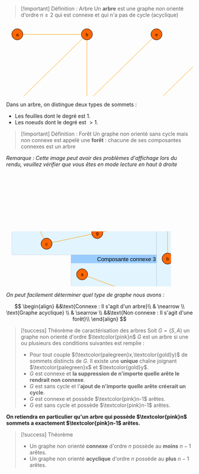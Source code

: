 >[!important] Définition : Arbre
>Un **arbre** est une graphe non orienté d'ordre $n \geq 2$ qui est connexe et qui n'a pas de cycle (acyclique)

<center><?xml version="1.0" encoding="UTF-8"?><svg xmlns="http://www.w3.org/2000/svg" xmlns:xlink="http://www.w3.org/1999/xlink" fill-opacity="1" color-rendering="auto" color-interpolation="auto" text-rendering="auto" stroke="black" stroke-linecap="square" width="624" stroke-miterlimit="10" shape-rendering="auto" stroke-opacity="1" fill="black" stroke-dasharray="none" font-weight="normal" stroke-width="1" height="243" font-family="'Dialog'" font-style="normal" stroke-linejoin="miter" font-size="12px" stroke-dashoffset="0" image-rendering="auto">  <!--Generated by ySVG 2.6-->  <defs id="genericDefs"/>  <g>    <defs id="defs1">      <clipPath clipPathUnits="userSpaceOnUse" id="clipPath1">        <path d="M0 0 L624 0 L624 243 L0 243 L0 0 Z"/>      </clipPath>      <clipPath clipPathUnits="userSpaceOnUse" id="clipPath2">        <path d="M345 230 L969 230 L969 473 L345 473 L345 230 Z"/>      </clipPath>    </defs>    <g fill="rgb(255,102,0)" text-rendering="geometricPrecision" shape-rendering="geometricPrecision" transform="matrix(1,0,0,1,-345,-230)" stroke="rgb(255,102,0)">      <circle r="15" clip-path="url(#clipPath2)" cx="375" cy="260" stroke="none"/>    </g>    <g text-rendering="geometricPrecision" stroke-miterlimit="1.45" shape-rendering="geometricPrecision" transform="matrix(1,0,0,1,-345,-230)" stroke-linecap="butt">      <circle fill="none" r="15" clip-path="url(#clipPath2)" cx="375" cy="260"/>      <text x="371.6631" xml:space="preserve" y="264.7139" clip-path="url(#clipPath2)" font-family="sans-serif" stroke="none">a</text>    </g>    <g fill="rgb(255,102,0)" text-rendering="geometricPrecision" shape-rendering="geometricPrecision" transform="matrix(1,0,0,1,-345,-230)" stroke="rgb(255,102,0)">      <circle r="15" clip-path="url(#clipPath2)" cx="563" cy="260" stroke="none"/>    </g>    <g text-rendering="geometricPrecision" stroke-miterlimit="1.45" shape-rendering="geometricPrecision" transform="matrix(1,0,0,1,-345,-230)" stroke-linecap="butt">      <circle fill="none" r="15" clip-path="url(#clipPath2)" cx="563" cy="260"/>      <text x="559.6631" xml:space="preserve" y="264.7139" clip-path="url(#clipPath2)" font-family="sans-serif" stroke="none">b</text>    </g>    <g fill="rgb(255,102,0)" text-rendering="geometricPrecision" shape-rendering="geometricPrecision" transform="matrix(1,0,0,1,-345,-230)" stroke="rgb(255,102,0)">      <circle r="15" clip-path="url(#clipPath2)" cx="375" cy="443" stroke="none"/>    </g>    <g text-rendering="geometricPrecision" stroke-miterlimit="1.45" shape-rendering="geometricPrecision" transform="matrix(1,0,0,1,-345,-230)" stroke-linecap="butt">      <circle fill="none" r="15" clip-path="url(#clipPath2)" cx="375" cy="443"/>      <text x="371.6631" xml:space="preserve" y="447.7139" clip-path="url(#clipPath2)" font-family="sans-serif" stroke="none">d</text>    </g>    <g fill="rgb(255,102,0)" text-rendering="geometricPrecision" shape-rendering="geometricPrecision" transform="matrix(1,0,0,1,-345,-230)" stroke="rgb(255,102,0)">      <circle r="15" clip-path="url(#clipPath2)" cx="563" cy="443" stroke="none"/>    </g>    <g text-rendering="geometricPrecision" stroke-miterlimit="1.45" shape-rendering="geometricPrecision" transform="matrix(1,0,0,1,-345,-230)" stroke-linecap="butt">      <circle fill="none" r="15" clip-path="url(#clipPath2)" cx="563" cy="443"/>      <text x="560" xml:space="preserve" y="447.7139" clip-path="url(#clipPath2)" font-family="sans-serif" stroke="none">c</text>    </g>    <g fill="rgb(255,102,0)" text-rendering="geometricPrecision" shape-rendering="geometricPrecision" transform="matrix(1,0,0,1,-345,-230)" stroke="rgb(255,102,0)">      <circle r="15" clip-path="url(#clipPath2)" cx="751" cy="260" stroke="none"/>    </g>    <g text-rendering="geometricPrecision" stroke-miterlimit="1.45" shape-rendering="geometricPrecision" transform="matrix(1,0,0,1,-345,-230)" stroke-linecap="butt">      <circle fill="none" r="15" clip-path="url(#clipPath2)" cx="751" cy="260"/>      <text x="747.6631" xml:space="preserve" y="264.7139" clip-path="url(#clipPath2)" font-family="sans-serif" stroke="none">e</text>    </g>    <g fill="rgb(255,102,0)" text-rendering="geometricPrecision" shape-rendering="geometricPrecision" transform="matrix(1,0,0,1,-345,-230)" stroke="rgb(255,102,0)">      <circle r="15" clip-path="url(#clipPath2)" cx="751" cy="443" stroke="none"/>    </g>    <g text-rendering="geometricPrecision" stroke-miterlimit="1.45" shape-rendering="geometricPrecision" transform="matrix(1,0,0,1,-345,-230)" stroke-linecap="butt">      <circle fill="none" r="15" clip-path="url(#clipPath2)" cx="751" cy="443"/>      <text x="747.6631" xml:space="preserve" y="447.7139" clip-path="url(#clipPath2)" font-family="sans-serif" stroke="none">g</text>    </g>    <g fill="rgb(255,102,0)" text-rendering="geometricPrecision" shape-rendering="geometricPrecision" transform="matrix(1,0,0,1,-345,-230)" stroke="rgb(255,102,0)">      <circle r="15" clip-path="url(#clipPath2)" cx="939" cy="260" stroke="none"/>    </g>    <g text-rendering="geometricPrecision" stroke-miterlimit="1.45" shape-rendering="geometricPrecision" transform="matrix(1,0,0,1,-345,-230)" stroke-linecap="butt">      <circle fill="none" r="15" clip-path="url(#clipPath2)" cx="939" cy="260"/>      <text x="937.333" xml:space="preserve" y="264.7139" clip-path="url(#clipPath2)" font-family="sans-serif" stroke="none">f</text>      <path fill="none" d="M390 260 L548 260" clip-path="url(#clipPath2)" stroke="rgb(255,153,0)"/>      <path fill="none" d="M385.7486 432.5373 L552.2514 270.4627" clip-path="url(#clipPath2)" stroke="rgb(255,153,0)"/>      <path fill="none" d="M563 275 L563 428" clip-path="url(#clipPath2)" stroke="rgb(255,153,0)"/>      <path fill="none" d="M573.7486 432.5373 L740.2514 270.4627" clip-path="url(#clipPath2)" stroke="rgb(255,153,0)"/>      <path fill="none" d="M578 443 L736 443" clip-path="url(#clipPath2)" stroke="rgb(255,153,0)"/>      <path fill="none" d="M761.7486 432.5373 L928.2514 270.4627" clip-path="url(#clipPath2)" stroke="rgb(255,153,0)"/>    </g>  </g></svg></center>

Dans un arbre, on distingue deux types de sommets : 
- Les feuilles dont le degré est $1$.
- Les noeuds dont le degré est $> 1$.

>[!important] Définition : Forêt
>Un graphe non orienté sans cycle mais non connexe est appelé une **forêt** : chacune de ses composantes connexes est un arbre

*Remarque : Cette image peut avoir des problèmes d'affichage lors du rendu, veuillez vérifier que vous êtes en mode lecture en haut à droite*

<svg xmlns="http://www.w3.org/2000/svg" xmlns:xlink="http://www.w3.org/1999/xlink" fill-opacity="1" color-rendering="auto" color-interpolation="auto" text-rendering="auto" stroke="black" stroke-linecap="square" width="630" stroke-miterlimit="10" shape-rendering="auto" stroke-opacity="1" fill="black" stroke-dasharray="none" font-weight="normal" stroke-width="1" height="382" font-family="'Dialog'" font-style="normal" stroke-linejoin="miter" font-size="12px" stroke-dashoffset="0" image-rendering="auto">  <!--Generated by ySVG 2.6-->  <defs id="genericDefs"/>  <g>    <defs id="defs1">      <clipPath clipPathUnits="userSpaceOnUse" id="clipPath1">        <path d="M0 0 L630 0 L630 382 L0 382 L0 0 Z"/>      </clipPath>      <clipPath clipPathUnits="userSpaceOnUse" id="clipPath2">        <path d="M524 72 L1154 72 L1154 454 L524 454 L524 72 Z"/>      </clipPath>    </defs>    <g transform="matrix(1,0,0,1,-524,-72)" fill-opacity="0.5176" fill="rgb(202,236,255)" text-rendering="geometricPrecision" shape-rendering="geometricPrecision" stroke="rgb(202,236,255)" stroke-opacity="0.5176">      <rect x="930" y="87.9353" clip-path="url(#clipPath2)" width="209" rx="4" ry="4" height="296.3765" stroke="none"/>    </g>    <g fill="rgb(153,204,255)" text-rendering="geometricPrecision" shape-rendering="geometricPrecision" transform="matrix(1,0,0,1,-524,-72)" stroke="rgb(153,204,255)">      <rect x="930" width="209" height="22.3765" y="87.9353" clip-path="url(#clipPath2)" stroke="none"/>    </g>    <g font-size="15px" stroke-linecap="butt" transform="matrix(1,0,0,1,-524,-72)" text-rendering="geometricPrecision" font-family="sans-serif" shape-rendering="geometricPrecision" stroke-miterlimit="1.45">      <text x="978.5625" xml:space="preserve" y="105.0159" clip-path="url(#clipPath2)" stroke="none">Composante connexe 1</text>    </g>    <g stroke-linecap="round" transform="matrix(1,0,0,1,-524,-72)" stroke-dashoffset="2" fill="rgb(102,102,153)" text-rendering="geometricPrecision" shape-rendering="geometricPrecision" stroke-dasharray="0,4" stroke="rgb(102,102,153)" stroke-miterlimit="1.45">      <rect x="930" y="87.9353" clip-path="url(#clipPath2)" fill="none" width="209" rx="4" ry="4" height="296.3765"/>    </g>    <g fill="rgb(255,102,0)" text-rendering="geometricPrecision" shape-rendering="geometricPrecision" transform="matrix(1,0,0,1,-524,-72)" stroke="rgb(255,102,0)">      <circle r="15" clip-path="url(#clipPath2)" cx="960" cy="166.3118" stroke="none"/>    </g>    <g text-rendering="geometricPrecision" stroke-miterlimit="1.45" shape-rendering="geometricPrecision" transform="matrix(1,0,0,1,-524,-72)" stroke-linecap="butt">      <circle fill="none" r="15" clip-path="url(#clipPath2)" cx="960" cy="166.3118"/>      <text x="956.6631" xml:space="preserve" y="171.0256" clip-path="url(#clipPath2)" font-family="sans-serif" stroke="none">d</text>    </g>    <g fill="rgb(255,102,0)" text-rendering="geometricPrecision" shape-rendering="geometricPrecision" transform="matrix(1,0,0,1,-524,-72)" stroke="rgb(255,102,0)">      <circle r="15" clip-path="url(#clipPath2)" cx="1109" cy="140.3118" stroke="none"/>    </g>    <g text-rendering="geometricPrecision" stroke-miterlimit="1.45" shape-rendering="geometricPrecision" transform="matrix(1,0,0,1,-524,-72)" stroke-linecap="butt">      <circle fill="none" r="15" clip-path="url(#clipPath2)" cx="1109" cy="140.3118"/>      <text x="1105.6631" xml:space="preserve" y="145.0256" clip-path="url(#clipPath2)" font-family="sans-serif" stroke="none">d</text>    </g>    <g fill="rgb(255,102,0)" text-rendering="geometricPrecision" shape-rendering="geometricPrecision" transform="matrix(1,0,0,1,-524,-72)" stroke="rgb(255,102,0)">      <circle r="15" clip-path="url(#clipPath2)" cx="1097" cy="354.3118" stroke="none"/>    </g>    <g text-rendering="geometricPrecision" stroke-miterlimit="1.45" shape-rendering="geometricPrecision" transform="matrix(1,0,0,1,-524,-72)" stroke-linecap="butt">      <circle fill="none" r="15" clip-path="url(#clipPath2)" cx="1097" cy="354.3118"/>      <text x="1093.6631" xml:space="preserve" y="359.0256" clip-path="url(#clipPath2)" font-family="sans-serif" stroke="none">a</text>    </g>    <g fill="rgb(255,102,0)" text-rendering="geometricPrecision" shape-rendering="geometricPrecision" transform="matrix(1,0,0,1,-524,-72)" stroke="rgb(255,102,0)">      <circle r="15" clip-path="url(#clipPath2)" cx="960" cy="303.3118" stroke="none"/>    </g>    <g text-rendering="geometricPrecision" stroke-miterlimit="1.45" shape-rendering="geometricPrecision" transform="matrix(1,0,0,1,-524,-72)" stroke-linecap="butt">      <circle fill="none" r="15" clip-path="url(#clipPath2)" cx="960" cy="303.3118"/>      <text x="956.6631" xml:space="preserve" y="308.0256" clip-path="url(#clipPath2)" font-family="sans-serif" stroke="none">b</text>      <path fill="none" d="M974.7767 163.7333 L1094.2233 142.8903" clip-path="url(#clipPath2)" stroke="rgb(255,153,0)"/>      <path fill="none" d="M1082.9425 349.0787 L974.0576 308.5449" clip-path="url(#clipPath2)" stroke="rgb(255,153,0)"/>      <path fill="none" d="M960 181.3118 L960 288.3118" clip-path="url(#clipPath2)" stroke="rgb(255,153,0)"/>    </g>    <g transform="matrix(1,0,0,1,-524,-72)" fill-opacity="0.5176" fill="rgb(202,236,255)" text-rendering="geometricPrecision" shape-rendering="geometricPrecision" stroke="rgb(202,236,255)" stroke-opacity="0.5176">      <rect x="699" y="293.3118" clip-path="url(#clipPath2)" width="231" rx="4" ry="4" height="145.3765" stroke="none"/>    </g>    <g fill="rgb(153,204,255)" text-rendering="geometricPrecision" shape-rendering="geometricPrecision" transform="matrix(1,0,0,1,-524,-72)" stroke="rgb(153,204,255)">      <rect x="699" width="231" height="22.3765" y="293.3118" clip-path="url(#clipPath2)" stroke="none"/>    </g>    <g font-size="15px" stroke-linecap="butt" transform="matrix(1,0,0,1,-524,-72)" text-rendering="geometricPrecision" font-family="sans-serif" shape-rendering="geometricPrecision" stroke-miterlimit="1.45">      <text x="769.5625" xml:space="preserve" y="310.3923" clip-path="url(#clipPath2)" stroke="none">Composante connexe 3</text>    </g>    <g stroke-linecap="round" transform="matrix(1,0,0,1,-524,-72)" stroke-dashoffset="2" fill="rgb(102,102,153)" text-rendering="geometricPrecision" shape-rendering="geometricPrecision" stroke-dasharray="0,4" stroke="rgb(102,102,153)" stroke-miterlimit="1.45">      <rect x="699" y="293.3118" clip-path="url(#clipPath2)" fill="none" width="231" rx="4" ry="4" height="145.3765"/>    </g>    <g fill="rgb(255,102,0)" text-rendering="geometricPrecision" shape-rendering="geometricPrecision" transform="matrix(1,0,0,1,-524,-72)" stroke="rgb(255,102,0)">      <circle r="15" clip-path="url(#clipPath2)" cx="729" cy="345.6882" stroke="none"/>    </g>    <g text-rendering="geometricPrecision" stroke-miterlimit="1.45" shape-rendering="geometricPrecision" transform="matrix(1,0,0,1,-524,-72)" stroke-linecap="butt">      <circle fill="none" r="15" clip-path="url(#clipPath2)" cx="729" cy="345.6882"/>      <text x="725.6631" xml:space="preserve" y="350.4021" clip-path="url(#clipPath2)" font-family="sans-serif" stroke="none">a</text>    </g>    <g fill="rgb(255,102,0)" text-rendering="geometricPrecision" shape-rendering="geometricPrecision" transform="matrix(1,0,0,1,-524,-72)" stroke="rgb(255,102,0)">      <circle r="15" clip-path="url(#clipPath2)" cx="900" cy="408.6882" stroke="none"/>    </g>    <g text-rendering="geometricPrecision" stroke-miterlimit="1.45" shape-rendering="geometricPrecision" transform="matrix(1,0,0,1,-524,-72)" stroke-linecap="butt">      <circle fill="none" r="15" clip-path="url(#clipPath2)" cx="900" cy="408.6882"/>      <text x="896.6631" xml:space="preserve" y="413.4021" clip-path="url(#clipPath2)" font-family="sans-serif" stroke="none">a</text>      <path fill="none" d="M743.0751 350.8738 L885.9249 403.5027" clip-path="url(#clipPath2)" stroke="rgb(255,153,0)"/>    </g>    <g transform="matrix(1,0,0,1,-524,-72)" fill-opacity="0.5176" fill="rgb(202,236,255)" text-rendering="geometricPrecision" shape-rendering="geometricPrecision" stroke="rgb(202,236,255)" stroke-opacity="0.5176">      <rect x="539" y="87.9353" clip-path="url(#clipPath2)" width="391" rx="4" ry="4" height="205.3765" stroke="none"/>    </g>    <g fill="rgb(153,204,255)" text-rendering="geometricPrecision" shape-rendering="geometricPrecision" transform="matrix(1,0,0,1,-524,-72)" stroke="rgb(153,204,255)">      <rect x="539" width="391" height="22.3765" y="87.9353" clip-path="url(#clipPath2)" stroke="none"/>    </g>    <g font-size="15px" stroke-linecap="butt" transform="matrix(1,0,0,1,-524,-72)" text-rendering="geometricPrecision" font-family="sans-serif" shape-rendering="geometricPrecision" stroke-miterlimit="1.45">      <text x="769.5625" xml:space="preserve" y="105.0159" clip-path="url(#clipPath2)" stroke="none">Composante connexe 2</text>    </g>    <g stroke-linecap="round" transform="matrix(1,0,0,1,-524,-72)" stroke-dashoffset="2" fill="rgb(102,102,153)" text-rendering="geometricPrecision" shape-rendering="geometricPrecision" stroke-dasharray="0,4" stroke="rgb(102,102,153)" stroke-miterlimit="1.45">      <rect x="539" y="87.9353" clip-path="url(#clipPath2)" fill="none" width="391" rx="4" ry="4" height="205.3765"/>    </g>    <g fill="rgb(255,102,0)" text-rendering="geometricPrecision" shape-rendering="geometricPrecision" transform="matrix(1,0,0,1,-524,-72)" stroke="rgb(255,102,0)">      <circle r="15" clip-path="url(#clipPath2)" cx="900" cy="210.3118" stroke="none"/>    </g>    <g text-rendering="geometricPrecision" stroke-miterlimit="1.45" shape-rendering="geometricPrecision" transform="matrix(1,0,0,1,-524,-72)" stroke-linecap="butt">      <circle fill="none" r="15" clip-path="url(#clipPath2)" cx="900" cy="210.3118"/>      <text x="898.333" xml:space="preserve" y="215.0256" clip-path="url(#clipPath2)" font-family="sans-serif" stroke="none">f</text>    </g>    <g fill="rgb(255,102,0)" text-rendering="geometricPrecision" shape-rendering="geometricPrecision" transform="matrix(1,0,0,1,-524,-72)" stroke="rgb(255,102,0)">      <circle r="15" clip-path="url(#clipPath2)" cx="569" cy="140.3118" stroke="none"/>    </g>    <g text-rendering="geometricPrecision" stroke-miterlimit="1.45" shape-rendering="geometricPrecision" transform="matrix(1,0,0,1,-524,-72)" stroke-linecap="butt">      <circle fill="none" r="15" clip-path="url(#clipPath2)" cx="569" cy="140.3118"/>      <text x="565.6631" xml:space="preserve" y="145.0256" clip-path="url(#clipPath2)" font-family="sans-serif" stroke="none">e</text>    </g>    <g fill="rgb(255,102,0)" text-rendering="geometricPrecision" shape-rendering="geometricPrecision" transform="matrix(1,0,0,1,-524,-72)" stroke="rgb(255,102,0)">      <circle r="15" clip-path="url(#clipPath2)" cx="633" cy="263.3118" stroke="none"/>    </g>    <g text-rendering="geometricPrecision" stroke-miterlimit="1.45" shape-rendering="geometricPrecision" transform="matrix(1,0,0,1,-524,-72)" stroke-linecap="butt">      <circle fill="none" r="15" clip-path="url(#clipPath2)" cx="633" cy="263.3118"/>      <text x="630" xml:space="preserve" y="268.0256" clip-path="url(#clipPath2)" font-family="sans-serif" stroke="none">c</text>    </g>    <g fill="rgb(255,102,0)" text-rendering="geometricPrecision" shape-rendering="geometricPrecision" transform="matrix(1,0,0,1,-524,-72)" stroke="rgb(255,102,0)">      <circle r="15" clip-path="url(#clipPath2)" cx="770" cy="234.3118" stroke="none"/>    </g>    <g text-rendering="geometricPrecision" stroke-miterlimit="1.45" shape-rendering="geometricPrecision" transform="matrix(1,0,0,1,-524,-72)" stroke-linecap="butt">      <circle fill="none" r="15" clip-path="url(#clipPath2)" cx="770" cy="234.3118"/>      <text x="766.6631" xml:space="preserve" y="239.0256" clip-path="url(#clipPath2)" font-family="sans-serif" stroke="none">g</text>      <path fill="none" d="M626.0763 250.0053 L575.9237 153.6182" clip-path="url(#clipPath2)" stroke="rgb(255,153,0)"/>      <path fill="none" d="M647.6748 260.2054 L755.3252 237.4181" clip-path="url(#clipPath2)" stroke="rgb(255,153,0)"/>      <path fill="none" d="M784.7507 231.5886 L885.2493 213.035" clip-path="url(#clipPath2)" stroke="rgb(255,153,0)"/>    </g>  </g></svg>

*On peut facilement déterminer quel type de graphe nous avons :*

$$
\begin{align}
&&\text{Connexe : Il s'agit d'un arbre}\\
& \nearrow \\
\text{Graphe acyclique} \\
& \searrow \\
&&\text{Non connexe : Il s'agit d'une forêt}\\
\end{align}
$$

>[!success] Théorème de caractérisation des arbres
>Soit $G = (S,A)$ un graphe non orienté d'ordre $\textcolor{pink}n$
>$G$ est un arbre si une ou plusieurs des conditions suivantes est remplie :
> - Pour tout couple $(\textcolor{palegreen}x,\textcolor{gold}y)$ de sommets distincts de $G$. Il existe une **unique** chaîne joignant $\textcolor{palegreen}x$ et $\textcolor{gold}y$.
> - $G$ est connexe et **la suppression de n'importe quelle arête le rendrait non connexe**.
> - $G$ est sans cycle et l'**ajout de n'importe quelle arête créerait un cycle**.
> - $G$ est connexe et possède $\textcolor{pink}n-1$ arêtes.
> - $G$ est sans cycle et possède $\textcolor{pink}n-1$ arêtes.

**On retiendra en particulier qu'un arbre qui possède $\textcolor{pink}n$ sommets a exactement $\textcolor{pink}n-1$ arêtes.**

>[!success] Théorème
>- Un graphe non orienté **connexe** d'ordre $n$ possède au **moins** $n-1$ arêtes.
>- Un graphe non orienté **acyclique** d'ordre $n$ possède au **plus** $n-1$ arêtes.

